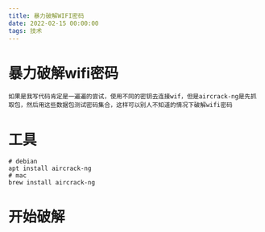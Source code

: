 ```yaml
---
title: 暴力破解WIFI密码
date: 2022-02-15 00:00:00
tags: 技术
---
```


# 暴力破解wifi密码

	如果是我写代码肯定是一遍遍的尝试，使用不同的密钥去连接wif，但是aircrack-ng是先抓取包，然后用这些数据包测试密码集合，这样可以别人不知道的情况下破解wifi密码

# 工具
```shell
# debian
apt install aircrack-ng
# mac
brew install aircrack-ng
```

# 开始破解